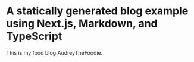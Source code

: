 # A statically generated blog example using Next.js, Markdown, and TypeScript

This is my food blog AudreyTheFoodie.